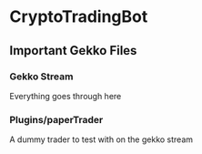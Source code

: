 # CryptoTradingBot



## Important Gekko Files

### Gekko Stream
Everything goes through here 

### Plugins/paperTrader
A dummy trader to test with on the gekko stream
